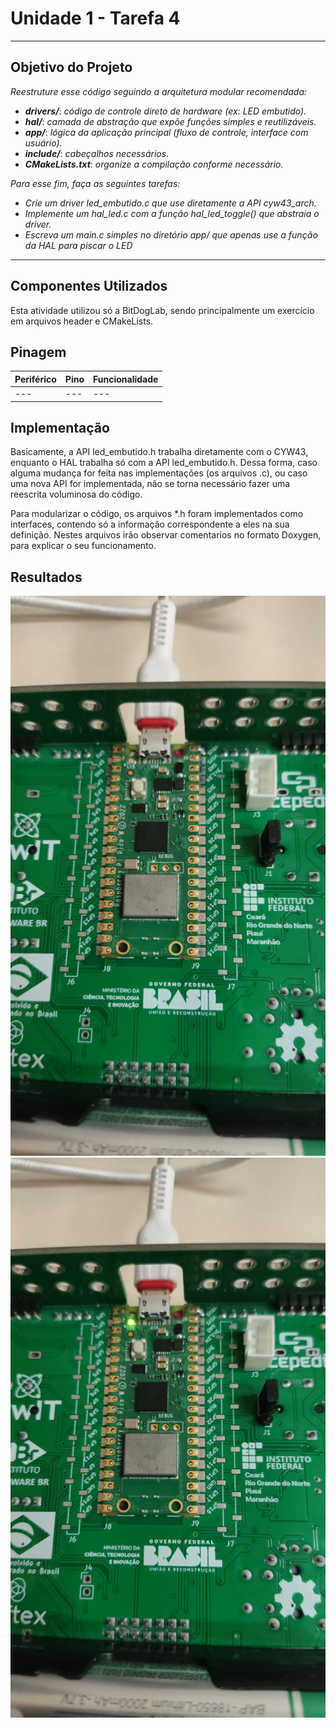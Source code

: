 # Unidade 1 - Tarefa 4

---
## Objetivo do Projeto
*Reestruture esse código seguindo a arquitetura modular recomendada:*
- ***drivers/***: *código de controle direto de hardware (ex: LED embutido).*
- ***hal/***: *camada de abstração que expõe funções simples e reutilizáveis.*
- ***app/***: *lógica da aplicação principal (fluxo de controle, interface com usuário).*
- ***include/***: *cabeçalhos necessários.*
- ***CMakeLists.txt***: *organize a compilação conforme necessário.*

*Para esse fim, faça as seguintes tarefas:*
- *Crie um driver led_embutido.c que use diretamente a API cyw43_arch.*
- *Implemente um hal_led.c com a função hal_led_toggle() que abstraia o driver.*
- *Escreva um main.c simples no diretório app/ que apenas use a função da HAL para piscar o LED*
---

## Componentes Utilizados
Esta atividade utilizou só a BitDogLab, sendo principalmente um exercício em arquivos header e CMakeLists.

## Pinagem

| **Periférico** | **Pino** | **Funcionalidade** |
|----------------|----------|--------------------|
| --- | --- | --- |

## Implementação

Basicamente, a API led_embutido.h trabalha diretamente com o CYW43, enquanto o HAL trabalha só com a API led_embutido.h. Dessa forma, caso alguma mudança for feita nas implementações (os arquivos .c), ou caso uma nova API for implementada, não se torna necessário fazer uma reescrita voluminosa do código.

Para modularizar o código, os arquivos *.h foram implementados como interfaces, contendo só a informação correspondente a eles na sua definição. Nestes arquivos irão observar comentarios no formato Doxygen, para explicar o seu funcionamento.

## Resultados
![image_on](./assets/Teste_1.jpeg)
![image_off](./assets/Teste_2.jpeg)
